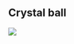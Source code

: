 Crystal ball
---

![](https://github.com/AleksanderGondek/rise-and-fall/workflows/crystal_ball/badge.svg)
